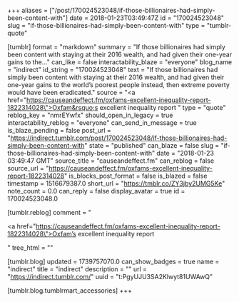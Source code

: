 +++
aliases = ["/post/170024523048/if-those-billionaires-had-simply-been-content-with"]
date = 2018-01-23T03:49:47Z
id = "170024523048"
slug = "if-those-billionaires-had-simply-been-content-with"
type = "tumblr-quote"

[tumblr]
format = "markdown"
summary = "If those billionaires had simply been content with staying at their 2016 wealth, and had given their one-year gains to the..."
can_like = false
interactability_blaze = "everyone"
blog_name = "indirect"
id_string = "170024523048"
text = "If those billionaires had simply been content with staying at their 2016 wealth, and had given their one-year gains to the world’s poorest people instead, then extreme poverty would have been eradicated."
source = "<a href=\"https://causeandeffect.fm/oxfams-excellent-inequality-report-1822314028\">Oxfam&rsquo;s excellent inequality report </a>"
type = "quote"
reblog_key = "nmrEYwfx"
should_open_in_legacy = true
interactability_reblog = "everyone"
can_send_in_message = true
is_blaze_pending = false
post_url = "https://indirect.tumblr.com/post/170024523048/if-those-billionaires-had-simply-been-content-with"
state = "published"
can_blaze = false
slug = "if-those-billionaires-had-simply-been-content-with"
date = "2018-01-23 03:49:47 GMT"
source_title = "causeandeffect.fm"
can_reblog = false
source_url = "https://causeandeffect.fm/oxfams-excellent-inequality-report-1822314028"
is_blocks_post_format = false
is_blazed = false
timestamp = 1516679387.0
short_url = "https://tmblr.co/ZY3jby2UMG5Ke"
note_count = 0.0
can_reply = false
display_avatar = true
id = 170024523048.0

[tumblr.reblog]
comment = "<p><a href=\"https://causeandeffect.fm/oxfams-excellent-inequality-report-1822314028\">Oxfam’s excellent inequality report </a></p>"
tree_html = ""

[tumblr.blog]
updated = 1739757070.0
can_show_badges = true
name = "indirect"
title = "indirect"
description = ""
url = "https://indirect.tumblr.com/"
uuid = "t:PgyUJU3SA2Klwyt81UWAwQ"

[tumblr.blog.tumblrmart_accessories]
+++
